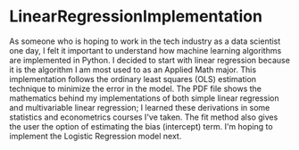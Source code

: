 # LinearRegressionImplementation

As someone who is hoping to work in the tech industry as a data scientist one day, I felt it important to understand how machine learning algorithms are implemented in Python. I decided to start with linear regression because it is the algorithm I am most used to as an Applied Math major. This implementation follows the ordinary least squares (OLS) estimation technique to minimize the error in the model. The PDF file shows the mathematics behind my implementations of both simple linear regression and multivariable linear regression; I learned these derivations in some statistics and econometrics courses I've taken. The fit method also gives the user the option of estimating the bias (intercept) term. I'm hoping to implement the Logistic Regression model next.
